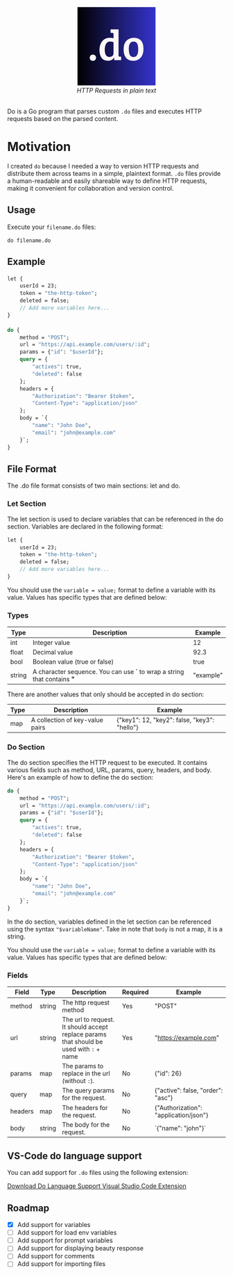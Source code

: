 <div style="text-align: center;">
<img src="screenshots/logo.png" width="180px"/>
</div>

<div style="text-align: center;">
<i>HTTP Requests in plain text</i>
</div>

<br/>

Do is a Go program that parses custom `.do` files and executes HTTP requests based on the parsed content.

# Motivation

I created `do` because I needed a way to version HTTP requests and distribute them across teams in a simple, plaintext format. `.do` files provide a human-readable and easily shareable way to define HTTP requests, making it convenient for collaboration and version control.

## Usage

Execute your `filename.do` files:

```
do filename.do
```

## Example

```do
let {
    userId = 23;
    token = "the-http-token";
    deleted = false;
    // Add more variables here...
}

do {
    method = "POST";
    url = "https://api.example.com/users/:id";
    params = {"id": "$userId"};
    query = {
        "actives": true,
        "deleted": false
    };
    headers = {
        "Authorization": "Bearer $token",
        "Content-Type": "application/json"
    };
    body = `{
        "name": "John Doe",
        "email": "john@example.com"
    }`;
}
```

## File Format

The .do file format consists of two main sections: let and do.

### Let Section

The let section is used to declare variables that can be referenced in the do section. Variables are declared in the following format:

```do
let {
    userId = 23;
    token = "the-http-token";
    deleted = false;
    // Add more variables here...
}
```

You should use the `variable = value;` format to define a variable with its value. Values has specific types that are defined below:

### Types

| Type   | Description                                                                   | Example   |
| ------ | ----------------------------------------------------------------------------- | --------- |
| int    | Integer value                                                                 | 12        |
| float  | Decimal value                                                                 | 92.3      |
| bool   | Boolean value (true or false)                                                 | true      |
| string | A character sequence. You can use **\`** to wrap a string that contains **"** | "example" |

There are another values that only should be accepted in do section:

| Type | Description                     | Example                                      |
| ---- | ------------------------------- | -------------------------------------------- |
| map  | A collection of key-value pairs | {"key1": 12, "key2": false, "key3": "hello"} |

### Do Section

The do section specifies the HTTP request to be executed. It contains various fields such as method, URL, params, query, headers, and body. Here's an example of how to define the do section:

```do
do {
    method = "POST";
    url = "https://api.example.com/users/:id";
    params = {"id": "$userId"};
    query = {
        "actives": true,
        "deleted": false
    };
    headers = {
        "Authorization": "Bearer $token",
        "Content-Type": "application/json"
    };
    body = `{
        "name": "John Doe",
        "email": "john@example.com"
    }`;
}
```

In the do section, variables defined in the let section can be referenced using the syntax `"$variableName"`.
Take in note that `body` is not a map, it is a string.

You should use the `variable = value;` format to define a variable with its value. Values has specific types that are defined below:

### Fields

| Field   | Type   | Description                                                                             | Required | Example                               |
| ------- | ------ | --------------------------------------------------------------------------------------- | -------- | ------------------------------------- |
| method  | string | The http request method                                                                 | Yes      | "POST"                                |
| url     | string | The url to request. It should accept replace params that should be used with `:` + name | Yes      | "https://example.com"                 |
| params  | map    | The params to replace in the url (without `:`).                                         | No       | {"id": 26}                            |
| query   | map    | The query params for the request.                                                       | No       | {"active": false, "order": "asc"}     |
| headers | map    | The headers for the request.                                                            | No       | {"Authorization": "application/json"} |
| body    | string | The body for the request.                                                               | No       | \`{"name": "john"}\`                  |

## VS-Code do language support

You can add support for `.do` files using the following extension:

[Download Do Language Support Visual Studio Code Extension](https://marketplace.visualstudio.com/items?itemName=jibaru.do-language-support)

## Roadmap

- [x] Add support for variables
- [ ] Add support for load env variables
- [ ] Add support for prompt variables
- [ ] Add support for displaying beauty response
- [ ] Add support for comments
- [ ] Add support for importing files

